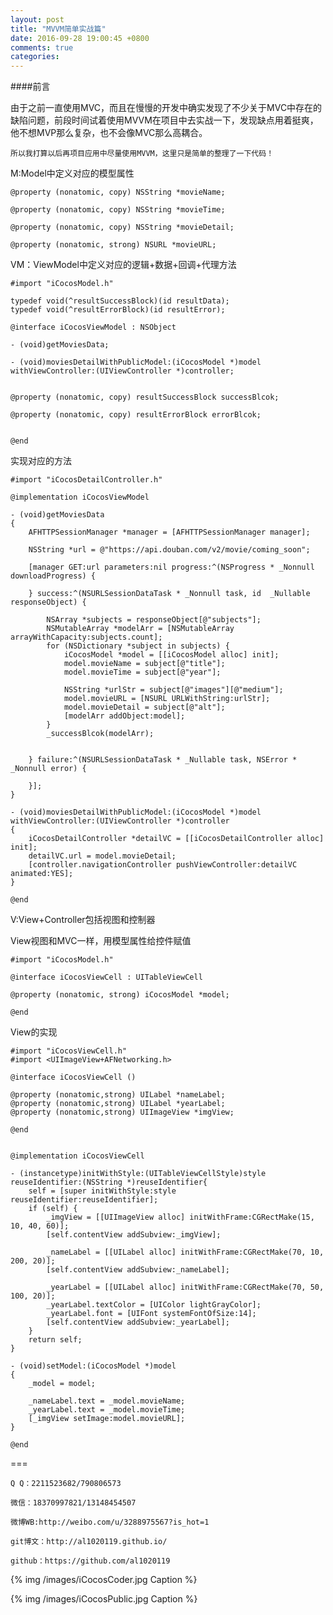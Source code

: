 ```yaml
---
layout: post
title: "MVVM简单实战篇"
date: 2016-09-28 19:00:45 +0800
comments: true
categories: 
---
```


####前言

由于之前一直使用MVC，而且在慢慢的开发中确实发现了不少关于MVC中存在的缺陷问题，前段时间试着使用MVVM在项目中去实战一下，发现缺点用着挺爽，他不想MVP那么复杂，也不会像MVC那么高耦合。

	所以我打算以后再项目应用中尽量使用MVVM，这里只是简单的整理了一下代码！




M:Model中定义对应的模型属性


	@property (nonatomic, copy) NSString *movieName;
	
	@property (nonatomic, copy) NSString *movieTime;
	
	@property (nonatomic, copy) NSString *movieDetail;
	
	@property (nonatomic, strong) NSURL *movieURL;





<!--more-->



VM：ViewModel中定义对应的逻辑+数据+回调+代理方法


	#import "iCocosModel.h"
	
	typedef void(^resultSuccessBlock)(id resultData);
	typedef void(^resultErrorBlock)(id resultError);
	
	@interface iCocosViewModel : NSObject
	
	- (void)getMoviesData;
	
	- (void)moviesDetailWithPublicModel:(iCocosModel *)model withViewController:(UIViewController *)controller;
	
	
	@property (nonatomic, copy) resultSuccessBlock successBlcok;
	
	@property (nonatomic, copy) resultErrorBlock errorBlcok;
	
	
	@end

实现对应的方法


	#import "iCocosDetailController.h"

	@implementation iCocosViewModel
	
	- (void)getMoviesData
	{
	    AFHTTPSessionManager *manager = [AFHTTPSessionManager manager];
	    
	    NSString *url = @"https://api.douban.com/v2/movie/coming_soon";
	    
	    [manager GET:url parameters:nil progress:^(NSProgress * _Nonnull downloadProgress) {
	        
	    } success:^(NSURLSessionDataTask * _Nonnull task, id  _Nullable responseObject) {
	        
	        NSArray *subjects = responseObject[@"subjects"];
	        NSMutableArray *modelArr = [NSMutableArray arrayWithCapacity:subjects.count];
	        for (NSDictionary *subject in subjects) {
	            iCocosModel *model = [[iCocosModel alloc] init];
	            model.movieName = subject[@"title"];
	            model.movieTime = subject[@"year"];
	            
	            NSString *urlStr = subject[@"images"][@"medium"];
	            model.movieURL = [NSURL URLWithString:urlStr];
	            model.movieDetail = subject[@"alt"];
	            [modelArr addObject:model];
	        }
	        _successBlcok(modelArr);
	        
	        
	    } failure:^(NSURLSessionDataTask * _Nullable task, NSError * _Nonnull error) {
	        
	    }];
	}
	
	- (void)moviesDetailWithPublicModel:(iCocosModel *)model withViewController:(UIViewController *)controller
	{
	    iCocosDetailController *detailVC = [[iCocosDetailController alloc] init];
	    detailVC.url = model.movieDetail;
	    [controller.navigationController pushViewController:detailVC animated:YES];
	}
	
	@end


V:View+Controller包括视图和控制器

View视图和MVC一样，用模型属性给控件赋值

	#import "iCocosModel.h"
	
	@interface iCocosViewCell : UITableViewCell
	
	@property (nonatomic, strong) iCocosModel *model;

	@end

View的实现

	#import "iCocosViewCell.h"
	#import <UIImageView+AFNetworking.h>
	
	@interface iCocosViewCell ()
	
	@property (nonatomic,strong) UILabel *nameLabel;
	@property (nonatomic,strong) UILabel *yearLabel;
	@property (nonatomic,strong) UIImageView *imgView;
	
	@end
	
	
	@implementation iCocosViewCell
	
	- (instancetype)initWithStyle:(UITableViewCellStyle)style reuseIdentifier:(NSString *)reuseIdentifier{
	    self = [super initWithStyle:style reuseIdentifier:reuseIdentifier];
	    if (self) {
	        _imgView = [[UIImageView alloc] initWithFrame:CGRectMake(15, 10, 40, 60)];
	        [self.contentView addSubview:_imgView];
	        
	        _nameLabel = [[UILabel alloc] initWithFrame:CGRectMake(70, 10, 200, 20)];
	        [self.contentView addSubview:_nameLabel];
	        
	        _yearLabel = [[UILabel alloc] initWithFrame:CGRectMake(70, 50, 100, 20)];
	        _yearLabel.textColor = [UIColor lightGrayColor];
	        _yearLabel.font = [UIFont systemFontOfSize:14];
	        [self.contentView addSubview:_yearLabel];
	    }
	    return self;
	}
	
	- (void)setModel:(iCocosModel *)model
	{
	    _model = model;
	    
	    _nameLabel.text = _model.movieName;
	    _yearLabel.text = _model.movieTime;
	    [_imgView setImage:model.movieURL];
	}
	
	@end




===





    Q Q：2211523682/790806573

    微信：18370997821/13148454507
    
    微博WB:http://weibo.com/u/3288975567?is_hot=1
    
	git博文：http://al1020119.github.io/
	
	github：https://github.com/al1020119


{% img /images/iCocosCoder.jpg Caption %}  

{% img /images/iCocosPublic.jpg Caption %}  